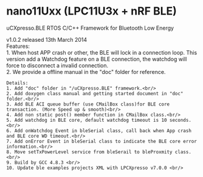 nano11Uxx (LPC11U3x + nRF BLE)
=========

uCXpresso.BLE RTOS C/C++ Framework for Bluetooth Low Energy

v1.0.2 released 13th March 2014 <br/>
	Features:<br/>
		1. When host APP crash or other, the BLE will lock in a connection loop. This version add a Watchdog feature on a BLE connection, the watchdog will force to disconnect a invalid connection.<br/>
		2. We provide a offline manual in the "doc" folder for reference.<br/>
	
	Details:
	1. Add "doc" folder in "/uCXpresso.BLE" framework.<br/>
	2. Add doxygen class manual and getting started document in "doc" folder.<br/>
    3. Add BLE ACI queue buffer (use CMailBox class)for BLE core transaction. (More Speed up & smooth)<br/>
    4. Add non static post() member function in CMailBox class.<br/>
    5. Add watchdog in BLE core, default watchdog timeout is 10 seconds.<br/>
    6. Add onWatchdog Event in bleSerial class, call back when App crash and BLE core WD timeout.<br/>
    7. Add onError Event in bleSerial class to indicate the BLE core error information.<br/>
    8. Move setTxPowerLevel service from bleSerail to bleProxmity class.<br/>
    9. Build by GCC 4.8.3 <br/>
	10. Update ble examples projects XML with LPCXpresso v7.0.0 <br/>
